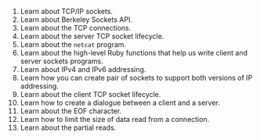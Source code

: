 1. Learn about TCP/IP sockets.
1. Learn about Berkeley Sockets API.
1. Learn about the TCP connections.
1. Learn about the server TCP socket lifecycle.
1. Learn about the `netcat` program.
1. Learn about the high-level Ruby functions that help us write client and server sockets programs.
1. Learn about IPv4 and IPv6 addressing.
1. Learn how you can create pair of sockets to support both versions of IP addressing.
1. Learn about the client TCP socket lifecycle.
1. Learn how to create a dialogue between a client and a server.
1. Learn about the EOF character.
1. Learn how to limit the size of data read from a connection.
1. Learn about the partial reads.

